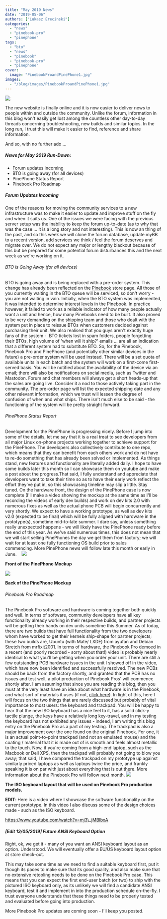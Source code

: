 ```yaml
---
title: "May 2019 News"
date: "2019-05-06"
authors: ["Lukasz Erecinski"]
categories:
  - "news"
  - "pinebook-pro"
  - "pinephone"
tags: 
  - "bto"
  - "news"
  - "pinebook"
  - "pinebook-pro"
  - "pinephone"
cover: 
  image: "PinebookProandPinePhone1.jpg"
images:
  - "/blog/images/PinebookProandPinePhone1.jpg"
---
```


![](/blog/images/PinebookProandPinePhone1.jpg)

The new website is finally online and it is now easier to deliver news to people within and outside the community. Unlike the forum, information in this blog won't easily get lost among the countless other day-to-day threads concerning troubleshooting, new builds and similar topics. In the long run, I trust this will make it easier to find, reference and share information.

And so, with no further ado ...

##### News for May 2019 Run-Down:

- Forum updates incoming
- BTO is going away (for all devices)
- PinePhone Status Report 
- Pinebook Pro Roadmap

##### Forum Updates Incoming

One of the reasons for moving the community services to a new infrastructure was to make it easier to update and improve stuff on the fly and when it suits us. One of the issues we were facing with the previous server setup was the inability to keep the forum up-to-date (as to why that was the case ... it is a long story and not interesting). This is now an thing of the past, and so this week we will clone the forum database, update myBB to a recent version, add services we think / feel the forum deserves and migrate over. We do not expect any major or lengthy blackout because of this but be prepared for some potential forum disturbances this and the next week as we're working on it. 

###### BTO is Going Away (for all devices)

BTO is going away and is being replaced with a pre-order system. This change has already been reflected on the [Pinebook](/devices/pinebook/) store page. All those of you currently waiting in the BTO queue will be serviced, so don't worry - you are not waiting in vain. Initially, when the BTO system was implemented, it was intended to determine interest levels in the Pinebook. In practice however, it failed to work as a reliable indicator of how many people actually want a unit and hence, how many Pinebooks need to be built. It also proved to be very demanding on the shipping team and those who dealt with the system put in place to reissue BTOs when customers decided against purchasing their unit. We also realised that you guys aren't exactly huge fans of the system -  BTO tickets lost in spam folders, people forgetting their BTOs, high volume of 'when will it ship?' emails ... are all an indication that a different system had to substitute BTO. So, for the Pinebook, Pinebook Pro and PinePhone (and potentially other similar devices in the future) a pre-order system will be used instead. There will be a set quota of available units in each batch and the system will work on a first-come first-served basis. You will be notified about the availability of the device via an email; there will also be notifications on social media, such as Twitter and Mastodon. Forum and chat members will always get a short heads-up that the sales are going live. Consider it a nod to those actively taking part in the community. The pre-order page will list the expected shipping date and any other relevant information, which we trust will lessen the degree of confusion of when and what ships. There isn't much else to be said - the functioning of the system will be pretty straight forward. 

###### PinePhone Status Report

Development for the PinePhone is progressing nicely. Before I jump into some of the details, let me say that it is a real treat to see developers from all major Linux on-phone projects working together to achieve support for the PinePhone. The developers also collectively contribute to one repo, which means that they can benefit from each others work and do not have to re-do something that has already been solved or implemented. As things stand, new features and functionality are literally added daily. I hope to have some builds later this month so I can showcase them on youtube and make a post about the progress.That said, I fully understand and appreciate that developers want to take their time so as to have their early work reflect the effort they've put in, so this showcasing timeline may slip a little. Stay tuned. On the hardware front, the design of the PinePhone case is now complete (I'll make a video showing the mockup at the same time as I'll be recording the videos of early dev builds) and work on dev kits 2.0 with numerous fixes as well as the actual phone PCB will begin concurrently and very shortly. We expect to have a working prototype, as well as dev kits v2.0 (expected to be final) which will be fully aligned with hardware in the prototype(s), sometime mid-to-late summer. I dare say, unless something really unexpected happens - we will likely have the PinePhone ready before the end of this year. As we've said numerous times, this does not mean that we will start selling PinePhones the day we get them from factory; we will wait for at least one fully functioning OS build prior to sales commencing. More PinePhone news will follow late this month or early in June.    ![](/blog/images/PinePhoneFront1.jpg)

**Front of the PinePhone Mockup**

![](/blog/images/PinePhoneBack1.jpg)

**Back of the PinePhone Mockup**

###### Pinebook Pro Roadmap

The Pinebook Pro software and hardware is coming together both quickly and well. In terms of software, community developers have all key functionality already working in their respective builds, and partner projects will be getting their hands on dev units sometime this Summer. As of today, there are two builds that have full functionality from the two developers whom have worked to get their kernels ship-shape for partner projects; these two builds are, Ubuntu (with Mate/ LXDE) from ayufan and Debian Stretch from mrfixit2001. In terms of hardware, the Pinebook Pro demoed in a recent (and poorly recorded - sorry about that!) video is probably nearly identical to what you'll be getting when you order your unit. There are still a few outstanding PCB hardware issues in the unit I showed off in the video, which have now been identified and successfully resolved. The new PCBs should be back from the factory shortly, and granted that the PCB has no issues and test well, a pilot production of Pinebook Pros' will commence shortly after. I am assuming that since you are reading this blog, then you must at the very least have an idea about what hardware is in the Pinebook, and what sort of materials it uses (if not, [click here](/devices/pinebook_pro/)). In light of this, here I will focus on the two things that are rarely discussed but probably of vital importance to most users: the keyboard and trackpad. You will be happy to hear that the new ISO keyboard has a nice feel to it, has a soild click-y tactile plunge, the keys have a relatively long key-travel, and in my testing the keyboard has not exhibited any issues - indeed, I am writing this blog entry on the Pinebook Pro as a part of my testing. The trackpad is also a major improvement over the one found on the original Pinebook. For one, it is an actual point-to-point trackpad (and not an emulated mouse) and the coating / material that it is made out of is smooth and feels almost metallic to the touch. Now, if you're coming from a high-end laptop, such as the Macbook or Dell XPS, then the trackpad will probably not going to blow you away; that said, I have compared the trackpad on my prototype up against similarly priced laptops as well as laptops twice the price, and frankly speaking it is on par with just about everything that is out there. More information about the Pinebook Pro will follow next month. ![](/blog/images/pinebookkeyboard.jpg)

**The ISO keyboard layout that will be used on Pinebook Pro production models.**

**EDIT**: Here is a video where I showcase the software functionality on the current prototype. In this video I also discuss some of the design choices made - such as the ISO keyboard.

https://www.youtube.com/watch?v=mj3\_jMBlbxA

##### \[Edit 13/05/2019\] Future ANSI Keyboard Option

Right, ok, we get it - many of you want an ANSI keyboard layout as an option. Understood. We will eventually offer a EU/US keyboard layout option at store check-out.

This may take some time as we need to find a suitable keyboard first, put it though its paces to make sure that its good quality, and also make sure that no extensive retooling needs to be done on the Pinebook Pro case. This means that you can expect the first end-user batch (or two) to ship with the pictured ISO keyboard only, as its unlikely we will find a candidate ANSI keyboard, test it and implement in into the production schedule on-the-fly. I trust everyone understands that these things need to be properly tested and evaluated before going into production.

More Pinebook Pro updates are coming soon - I'll keep you posted.
